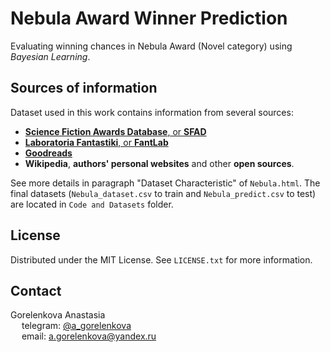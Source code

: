 # Nebula Award Winner Prediction

Evaluating winning chances in Nebula Award (Novel category) using *Bayesian Learning*.

## Sources of information

Dataset used in this work contains information from several sources:
- [**Science Fiction Awards Database**, or **SFAD**](http://www.sfadb.com/Nebula_Awards_2023)
- [**Laboratoria Fantastiki**, or **FantLab**](https://fantlab.ru/award3)
- [**Goodreads**](https://www.goodreads.com/)
- **Wikipedia**, **authors' personal websites** and other **open sources**.

See more details in paragraph "Dataset Сharacteristic" of `Nebula.html`. The final datasets (`Nebula_dataset.csv` to train and `Nebula_predict.csv` to test) are located in `Code and Datasets` folder.



## License

Distributed under the MIT License. See `LICENSE.txt` for more information.



## Contact

Gorelenkova Anastasia\
&emsp; telegram: [@a_gorelenkova](https://t.me/a_gorelenkova)\
&emsp; email: a.gorelenkova@yandex.ru
